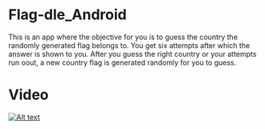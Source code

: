 # Flag-dle_Android

This is an app where the objective for you is to guess the country the randomly generated flag belongs to. You get six attempts after which the answer is shown to you. After you guess the right country or your attempts run oout, a new country flag is generated randomly for you to guess. 

# Video
[![Alt text](https://img.youtube.com/vi/VID/0.jpg)](https://www.youtube.com/watch?v=VID)
